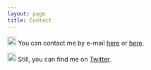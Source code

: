 ```yaml
---
layout: page
title: Contact
---
```


<img src="https://image.flaticon.com/icons/png/512/281/281769.png" alt="drawing" height="20" width="20"/>  You can contact me by e-mail [here](mailto:geovanjr1@gmail.com) or [here](mailto:gmsj@neuro.ufrn.br).

<img src="https://logodownload.org/wp-content/uploads/2014/09/twitter-logo-9.png" width="20" height="20"/>  Still, you can find me on [Twitter](http://twitter.com/geovanjr).
